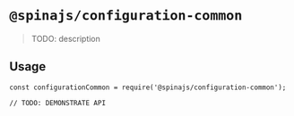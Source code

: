 # `@spinajs/configuration-common`

> TODO: description

## Usage

```
const configurationCommon = require('@spinajs/configuration-common');

// TODO: DEMONSTRATE API
```
